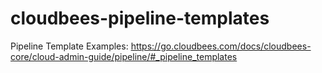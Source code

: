 # cloudbees-pipeline-templates
Pipeline Template Examples: https://go.cloudbees.com/docs/cloudbees-core/cloud-admin-guide/pipeline/#_pipeline_templates
